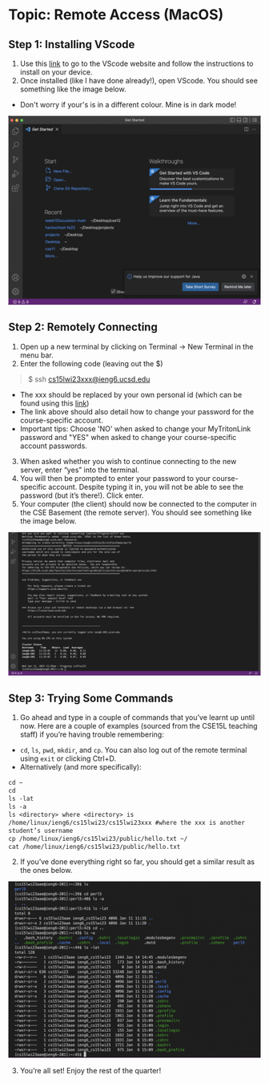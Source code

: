 # Topic: Remote Access (MacOS)

## Step 1: Installing VScode
1. Use this [link](https://code.visualstudio.com/) to go to the VScode website and follow the instructions to install on your device.
2. Once installed (like I have done already!), open VScode. You should see something like the image below. 
* Don't worry if your's is in a different colour. Mine is in dark mode!

![image](https://github.com/cheahfulnic/cse15l-lab-reports/blob/main/step1image.png)


## Step 2: Remotely Connecting
1. Open up a new terminal by clicking on Terminal -> New Terminal in the menu bar.
2. Enter the following code (leaving out the $)
> $ ssh cs15lwi23xxx@ieng6.ucsd.edu
* The xxx should be replaced by your own personal id (which can be found using this [link](https://sdacs.ucsd.edu/~icc/index.php))
* The link above should also detail how to change your password for the course-specific account.
* Important tips: Choose 'NO' when asked to change your MyTritonLink password and "YES" when asked to change your course-specific account passwords.
3.  When asked whether you wish to continue connecting to the new server, enter “yes” into the terminal.
4. You will then be prompted to enter your password to your course-specific account. Despite typing it in, you will not be able to see the password (but it’s there!). Click enter.
5. Your computer (the client) should now be connected to the computer in the CSE Basement (the remote server). You should see something like the image below.

![image](https://github.com/cheahfulnic/cse15l-lab-reports/blob/main/step2image.png)


## Step 3: Trying Some Commands
1. Go ahead and type in a couple of commands that you’ve learnt up until now. Here are a couple of examples (sourced from the CSE15L teaching staff) if you’re having trouble remembering:
*  `cd`, `ls`, `pwd`, `mkdir`, and `cp`. You can also log out of the remote terminal using `exit` or clicking Ctrl+D.
*  Alternatively (and more specifically):
```
cd ~
cd
ls -lat
ls -a
ls <directory> where <directory> is /home/linux/ieng6/cs15lwi23/cs15lwi23xxx #where the xxx is another student’s username
cp /home/linux/ieng6/cs15lwi23/public/hello.txt ~/
cat /home/linux/ieng6/cs15lwi23/public/hello.txt
```
2. If you’ve done everything right so far, you should get a similar result as the ones below.

![image](https://github.com/cheahfulnic/cse15l-lab-reports/blob/main/step3image.png)

3. You’re all set! Enjoy the rest of the quarter!
